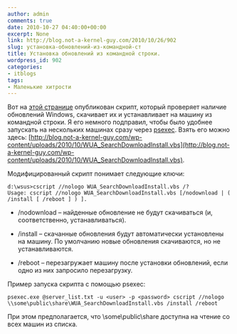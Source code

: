 ```yaml
---
author: admin
comments: true
date: 2010-10-27 04:40:00+00:00
excerpt: None
link: http://blog.not-a-kernel-guy.com/2010/10/26/902
slug: установка-обновлений-из-командной-ст
title: Установка обновлений из командной строки.
wordpress_id: 902
categories:
- itblogs
tags:
- Маленькие хитрости
---
```


Вот на [этой странице](http://msdn.microsoft.com/en-us/library/aa387102(VS.85).aspx) опубликован скрипт, который проверяет наличие обновлений Windows, скачивает их и устанавливает на машину из командной строки. Я его немного подправил, чтобы было удобнее запускать на нескольких машинах сразу через [psexec](http://technet.microsoft.com/en-us/sysinternals/bb897553.aspx). Взять его можно здесь: [http://blog.not-a-kernel-guy.com/wp-content/uploads/2010/10/WUA_SearchDownloadInstall.vbs](http://blog.not-a-kernel-guy.com/wp-content/uploads/2010/10/WUA_SearchDownloadInstall.vbs).

Модифицированный скрипт понимает следующие ключи:

```no-highlight
d:\wsus>cscript //nologo WUA_SearchDownloadInstall.vbs /?
Usage: cscript //nologo WUA_SearchDownloadInstall.vbs [/nodownload | ( /install [ /reboot ] ) ].
```

  * /nodownload – найденные обновление не будут скачиваться (и,  соответственно, устанавливаться).

  * /install – скачанные обновления будут автоматически установлены на машину. По умолчанию новые обновления скачиваются, но не устанавливаются.

  * /reboot – перезагружает машину после установки обновлений, если одно из них запросило перезагрузку.

Пример запуска скрипта с помощью psexec:

```no-highlight
psexec.exe @server_list.txt -u <user> -p <password> cscript //nologo \\some\public\share\WUA_SearchDownloadInstall.vbs /install /reboot
```

При этом предполагается, что \\some\public\share доступна на чтение со всех машин из списка.
